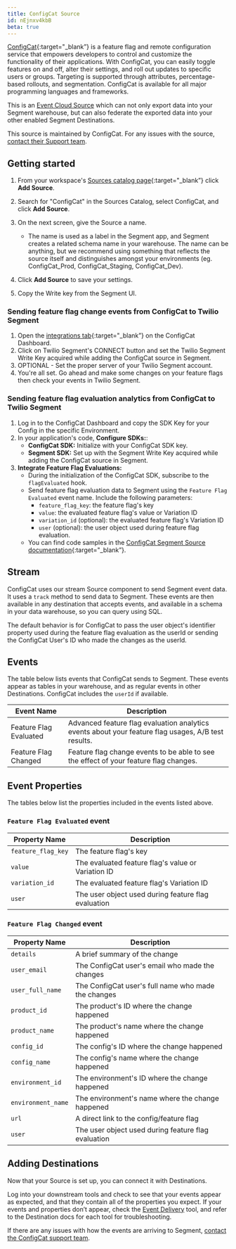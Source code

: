```yaml
---
title: ConfigCat Source
id: nEjnxv4kbB
beta: true
---
```


[ConfigCat](https://configcat.com/?utm_source=segmentio&utm_medium=docs&utm_campaign=partners){:target="_blank”} is a feature flag and remote configuration service that empowers developers to control and customize the functionality of their applications. With ConfigCat, you can easily toggle features on and off, alter their settings, and roll out updates to specific users or groups. Targeting is supported through attributes, percentage-based rollouts, and segmentation. ConfigCat is available for all major programming languages and frameworks.

This is an [Event Cloud Source](/docs/sources/#event-cloud-sources) which can not only export data into your Segment warehouse, but can also federate the exported data into your other enabled Segment Destinations.

This source is maintained by ConfigCat. For any issues with the source, [contact their Support team](mailto:support@configcat.com).

## Getting started

1. From your workspace's [Sources catalog page](https://app.segment.com/goto-my-workspace/sources/catalog){:target="_blank”} click **Add Source**.
2. Search for "ConfigCat" in the Sources Catalog, select ConfigCat, and click **Add Source**.
3. On the next screen, give the Source a name.

   - The name is used as a label in the Segment app, and Segment creates a related schema name in your warehouse. The name can be anything, but we recommend using something that reflects the source itself and distinguishes amongst your environments (eg. ConfigCat_Prod, ConfigCat_Staging, ConfigCat_Dev).

4. Click **Add Source** to save your settings.
5. Copy the Write key from the Segment UI.

### Sending feature flag change events from ConfigCat to Twilio Segment

1. Open the [integrations tab](https://app.configcat.com/product/integrations){:target="_blank”} on the ConfigCat Dashboard.
2. Click on Twilio Segment's CONNECT button and set the Twilio Segment Write Key acquired while adding the ConfigCat source in Segment.
3. OPTIONAL - Set the proper server of your Twilio Segment account.
4. You're all set. Go ahead and make some changes on your feature flags then check your events in Twilio Segment.

### Sending feature flag evaluation analytics from ConfigCat to Twilio Segment

1. Log in to the ConfigCat Dashboard and copy the SDK Key for your Config in the specific Environment.
2. In your application's code, **Configure SDKs:**:
    - **ConfigCat SDK:** Initialize with your ConfigCat SDK key.
    - **Segment SDK:** Set up with the Segment Write Key acquired while adding the ConfigCat source in Segment.
3. **Integrate Feature Flag Evaluations:**
    - During the initialization of the ConfigCat SDK, subscribe to the `flagEvaluated` hook.
    - Send feature flag evaluation data to Segment using the `Feature Flag Evaluated` event name. Include the following parameters:
        - `feature_flag_key`: the feature flag's key
        - `value`: the evaluated feature flag's value or Variation ID
        - `variation_id` (optional): the evaluated feature flag's Variation ID
        - `user` (optional): the user object used during feature flag evaluation.
    - You can find code samples in the [ConfigCat Segment Source documentation](https://configcat.com/docs/integrations/segment/#analytics){:target="_blank”}.

## Stream

ConfigCat uses our stream Source component to send Segment event data. It uses a `track` method to send data to Segment. These events are then available in any destination that accepts events, and available in a schema in your data warehouse, so you can query using SQL.

The default behavior is for ConfigCat to pass the user object's identifier property used during the feature flag evaluation as the userId or sending the ConfigCat User's ID who made the changes as the userId.

## Events

The table below lists events that ConfigCat sends to Segment. These events appear as tables in your warehouse, and as regular events in other Destinations. ConfigCat includes the `userId` if available.

| Event Name             | Description                                                                                         |
| ---------------------- | --------------------------------------------------------------------------------------------------- |
| Feature Flag Evaluated | Advanced feature flag evaluation analytics events about your feature flag usages, A/B test results. |
| Feature Flag Changed   | Feature flag change events to be able to see the effect of your feature flag changes.               |

## Event Properties

The tables below list the properties included in the events listed above.

### `Feature Flag Evaluated` event

| Property Name    | Description                                                      |
| ---------------- | ---------------------------------------------------------------- |
| `feature_flag_key` | The feature flag's key                                           |
| `value`          | The evaluated feature flag's value or Variation ID               |
| `variation_id`    | The evaluated feature flag's Variation ID                        |
| `user`           | The user object used during feature flag evaluation              |

### `Feature Flag Changed` event

| Property Name   | Description                                                        |
| ----------------- | ---------------------------------------------------------------- |
| `details`         | A brief summary of the change                                    |
| `user_email`       | The ConfigCat user's email who made the changes                  |
| `user_full_name`    | The ConfigCat user's full name who made the changes              |
| `product_id`       | The product's ID where the change happened                       |
| `product_name`     | The product's name where the change happened                     |
| `config_id`        | The config's ID where the change happened                        |
| `config_name`      | The config's name where the change happened                      |
| `environment_id`   | The environment's ID where the change happened                   |
| `environment_name` | The environment's name where the change happened                 |
| `url`             | A direct link to the config/feature flag                         |
| `user`            | The user object used during feature flag evaluation              |

## Adding Destinations

Now that your Source is set up, you can connect it with Destinations.

Log into your downstream tools and check to see that your events appear as expected, and that they contain all of the properties you expect. If your events and properties don’t appear, check the [Event Delivery](/docs/connections/event-delivery/) tool, and refer to the Destination docs for each tool for troubleshooting.

If there are any issues with how the events are arriving to Segment, [contact the ConfigCat support team](mailto:support@configcat.com).
